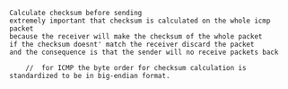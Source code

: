     Calculate checksum before sending
    extremely important that checksum is calculated on the whole icmp packet
    because the receiver will make the checksum of the whole packet
    if the checksum doesnt' match the receiver discard the packet
    and the consequence is that the sender will no receive packets back

        //  for ICMP the byte order for checksum calculation is standardized to be in big-endian format.
